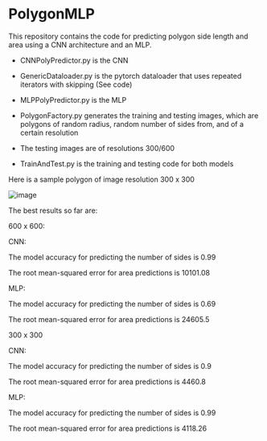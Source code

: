 # PolygonMLP

This repository contains the code for predicting polygon side length and area using a CNN architecture and an MLP. 

- CNNPolyPredictor.py is the CNN

- GenericDataloader.py is the pytorch dataloader that uses repeated iterators with skipping (See code)

- MLPPolyPredictor.py is the MLP 

- PolygonFactory.py generates the training and testing images, which are polygons of random radius, random number of sides from, and of a certain resolution

- The testing images are of resolutions 300/600 

- TrainAndTest.py is the training and testing code for both models

Here is a sample polygon of image resolution 300 x 300

![image](https://user-images.githubusercontent.com/23439776/125388360-5ca21a80-e36d-11eb-9d4c-1ee62b7ec6e3.png)

The best results so far are:

600 x 600:

CNN: 

The model accuracy for predicting the number of sides is 0.99

The root mean-squared error for area predictions is 10101.08

MLP:

The model accuracy for predicting the number of sides is 0.69

The root mean-squared error for area predictions is 24605.5


300 x 300

CNN: 

The model accuracy for predicting the number of sides is 0.9

The root mean-squared error for area predictions is 4460.8

MLP:

The model accuracy for predicting the number of sides is 0.99

The root mean-squared error for area predictions is 4118.26

